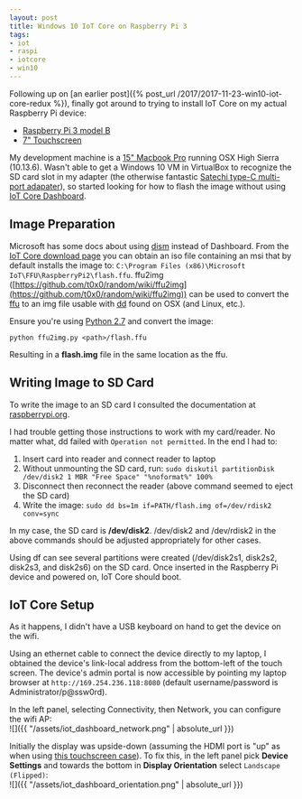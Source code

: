 ```yaml
---
layout: post
title: Windows 10 IoT Core on Raspberry Pi 3
tags:
- iot
- raspi
- iotcore
- win10
---
```


Following up on [an earlier post]({% post_url /2017/2017-11-23-win10-iot-core-redux %}), finally got around to trying to install IoT Core on my actual Raspberry Pi device:
- [Raspberry Pi 3 model B](https://www.raspberrypi.org/products/raspberry-pi-3-model-b/)
- [7" Touchscreen](https://www.raspberrypi.org/products/raspberry-pi-touch-display/)

My development machine is a [15" Macbook Pro](https://support.apple.com/kb/SP756?locale=en_US) running OSX High Sierra (10.13.6).  Wasn't able to get a Windows 10 VM in VirtualBox to recognize the SD card slot in my adapter (the otherwise fantastic [Satechi type-C multi-port adapater](https://satechi.net/collections/usb-type-c/products/satechi-aluminum-multi-port-adapter-4k)), so started looking for how to flash the image without using [IoT Core Dashboard](https://developer.microsoft.com/en-us/windows/iot/Downloads).

## Image Preparation

Microsoft has some docs about using [dism](https://docs.microsoft.com/en-us/windows/iot-core/connect-your-device/dism) instead of Dashboard.  From the [IoT Core download page](https://developer.microsoft.com/en-us/windows/iot/Downloads) you can obtain an iso file containing an msi that by default installs the image to: `C:\Program Files (x86)\Microsoft IoT\FFU\RaspberryPi2\flash.ffu`.  ffu2img ([https://github.com/t0x0/random/wiki/ffu2img](https://github.com/t0x0/random/wiki/ffu2img)) can be used to convert the [ffu](https://docs.microsoft.com/en-us/windows-hardware/manufacture/desktop/deploy-windows-using-full-flash-update--ffu) to an img file usable with [dd](https://developer.apple.com/legacy/library/documentation/Darwin/Reference/ManPages/man1/dd.1.html) found on OSX (and Linux, etc.).

Ensure you're using [Python 2.7](https://www.python.org/download/releases/2.7/) and convert the image:
```
python ffu2img.py <path>/flash.ffu
```

Resulting in a __flash.img__ file in the same location as the ffu.

## Writing Image to SD Card

To write the image to an SD card I consulted the documentation at [raspberrypi.org](https://www.raspberrypi.org/documentation/installation/installing-images/mac.md).

I had trouble getting those instructions to work with my card/reader.  No matter what, dd failed with `Operation not permitted`.  In the end I had to:
1. Insert card into reader and connect reader to laptop
1. Without unmounting the SD card, run: `sudo diskutil partitionDisk /dev/disk2 1 MBR "Free Space" "%noformat%" 100%`
1. Disconnect then reconnect the reader (above command seemed to eject the SD card)
1. Write the image: `sudo dd bs=1m if=PATH/flash.img of=/dev/rdisk2 conv=sync`

In my case, the SD card is __/dev/disk2__.  /dev/disk2 and /dev/rdisk2 in the above commands should be adjusted appropriately for other cases.

Using df can see several partitions were created (/dev/disk2s1, disk2s2, disk2s3, and disk2s6) on the SD card.  Once inserted in the Raspberry Pi device and powered on, IoT Core should boot.

## IoT Core Setup

As it happens, I didn't have a USB keyboard on hand to get the device on the wifi.

Using an ethernet cable to connect the device directly to my laptop, I obtained the device's link-local address from the bottom-left of the touch screen.  The device's admin portal is now accessible by pointing my laptop browser at `http://169.254.236.118:8080` (default username/password is Administrator/p@ssw0rd).

In the left panel, selecting Connectivity, then Network, you can configure the wifi AP:  
![]({{ "/assets/iot_dashboard_network.png" | absolute_url }})

Initially the display was upside-down (assuming the HDMI port is "up" as when using [this touchscreen case](https://www.amazon.com/Raspberry-Pi-7-Inch-Touch-Screen/dp/B01GQFUWIC)).  To fix this, in the left panel pick __Device Settings__ and towards the bottom in __Display Orientation__ select `Landscape (Flipped)`:  
![]({{ "/assets/iot_dashboard_orientation.png" | absolute_url }})